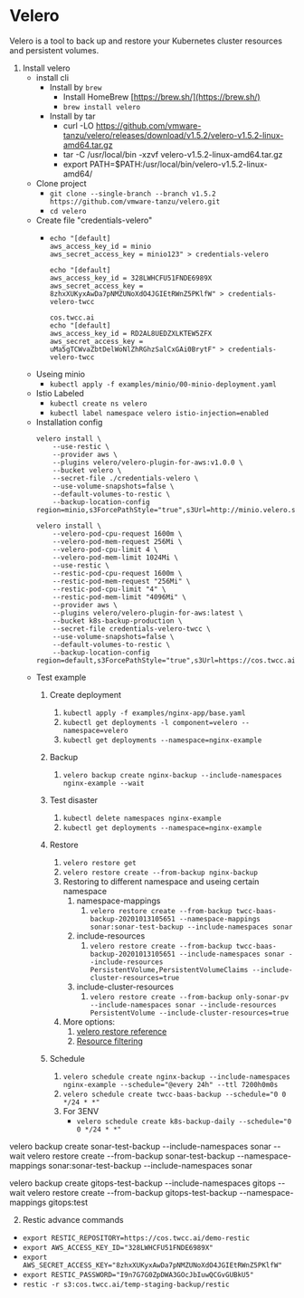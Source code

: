 # Velero

Velero is a tool to back up and restore your Kubernetes cluster resources and persistent volumes.

1. Install velero
    * install cli 
      * Install by `brew`
        * Install HomeBrew [https://brew.sh/](https://brew.sh/)
        * `brew install velero`
      * Install by tar  
        * curl -LO https://github.com/vmware-tanzu/velero/releases/download/v1.5.2/velero-v1.5.2-linux-amd64.tar.gz
        * tar -C /usr/local/bin -xzvf velero-v1.5.2-linux-amd64.tar.gz
        * export PATH=$PATH:/usr/local/bin/velero-v1.5.2-linux-amd64/
    * Clone project
        * `git clone --single-branch --branch v1.5.2 https://github.com/vmware-tanzu/velero.git`
        * `cd velero`
    * Create file "credentials-velero"
        * ```
          echo "[default]
          aws_access_key_id = minio
          aws_secret_access_key = minio123" > credentials-velero
          ```
          ```
          echo "[default]
          aws_access_key_id = 328LWHCFU51FNDE6989X
          aws_secret_access_key = 8zhxXUKyxAwDa7pNMZUNoXdO4JGIEtRWnZ5PKlfW" > credentials-velero-twcc
          ```
          ```
          cos.twcc.ai
          echo "[default]
          aws_access_key_id = RD2AL8UEDZXLKTEW5ZFX
          aws_secret_access_key = uMa5gTCWvaZbtDelWoNlZhRGhzSalCxGAi0BrytF" > credentials-velero-twcc
          ```
    * Useing minio
      * `kubectl apply -f examples/minio/00-minio-deployment.yaml`
    * Istio Labeled
      * `kubectl create ns velero`
      * `kubectl label namespace velero istio-injection=enabled`
    * Installation config  
        ```
        velero install \
            --use-restic \
            --provider aws \
            --plugins velero/velero-plugin-for-aws:v1.0.0 \
            --bucket velero \
            --secret-file ./credentials-velero \
            --use-volume-snapshots=false \
            --default-volumes-to-restic \
            --backup-location-config region=minio,s3ForcePathStyle="true",s3Url=http://minio.velero.svc:9000
        ```
        ```
        velero install \
            --velero-pod-cpu-request 1600m \
            --velero-pod-mem-request 256Mi \
            --velero-pod-cpu-limit 4 \
            --velero-pod-mem-limit 1024Mi \
            --use-restic \
            --restic-pod-cpu-request 1600m \
            --restic-pod-mem-request "256Mi" \
            --restic-pod-cpu-limit "4" \
            --restic-pod-mem-limit "4096Mi" \
            --provider aws \
            --plugins velero/velero-plugin-for-aws:latest \
            --bucket k8s-backup-production \
            --secret-file credentials-velero-twcc \
            --use-volume-snapshots=false \
            --default-volumes-to-restic \
            --backup-location-config region=default,s3ForcePathStyle="true",s3Url=https://cos.twcc.ai
        ```
    * Test example
      1. Create deployment
         1. `kubectl apply -f examples/nginx-app/base.yaml`
         2. `kubectl get deployments -l component=velero --namespace=velero`
         3. `kubectl get deployments --namespace=nginx-example`
      2. Backup
         1. `velero backup create nginx-backup --include-namespaces nginx-example --wait`

      3. Test disaster
         1. `kubectl delete namespaces nginx-example`
         2. `kubectl get deployments --namespace=nginx-example`

      4. Restore
         1. `velero restore get`
         2. `velero restore create --from-backup nginx-backup`
         3. Restoring to different namespace and useing certain namespace
            1. namespace-mappings
               1. `velero restore create --from-backup twcc-baas-backup-20201013105651 --namespace-mappings sonar:sonar-test-backup --include-namespaces sonar`
            2. include-resources
               1. `velero restore create --from-backup twcc-baas-backup-20201013105651 --include-namespaces sonar --include-resources PersistentVolume,PersistentVolumeClaims --include-cluster-resources=true`
            3. include-cluster-resources
               1. `velero restore create --from-backup only-sonar-pv --include-namespaces sonar --include-resources PersistentVolume --include-cluster-resources=true`
         4. More options: 
            1. [velero restore reference](https://velero.io/docs/v1.5/restore-reference/)
            2. [Resource filtering](https://velero.io/docs/v1.5/resource-filtering/#docs)
      5. Schedule
         1. `velero schedule create nginx-backup --include-namespaces nginx-example --schedule="@every 24h" --ttl 7200h0m0s`
         2. `velero schedule create twcc-baas-backup --schedule="0 0 */24 * *"`
         3. For 3ENV
            * `velero schedule create k8s-backup-daily --schedule="0 0 */24 * *"`


velero backup create sonar-test-backup --include-namespaces sonar --wait
velero restore create --from-backup sonar-test-backup --namespace-mappings sonar:sonar-test-backup --include-namespaces sonar


velero backup create gitops-test-backup --include-namespaces gitops --wait
velero restore create --from-backup gitops-test-backup --namespace-mappings gitops:test

2. Restic advance commands
  * `export RESTIC_REPOSITORY=https://cos.twcc.ai/demo-restic`
  * `export AWS_ACCESS_KEY_ID="328LWHCFU51FNDE6989X"`
  * `export AWS_SECRET_ACCESS_KEY="8zhxXUKyxAwDa7pNMZUNoXdO4JGIEtRWnZ5PKlfW"`
  * `export RESTIC_PASSWORD="I9n7G7G0ZpDWA3GOcJbIuwQCGvGUBkU5"`
  * `restic -r s3:cos.twcc.ai/temp-staging-backup/restic`
